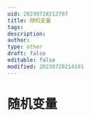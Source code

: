 ```yaml
---
uid: 20230728212707
title: 随机变量
tags: 
description: 
author: 
type: other
draft: false
editable: false
modified: 20230728214101
---
```


# 随机变量
